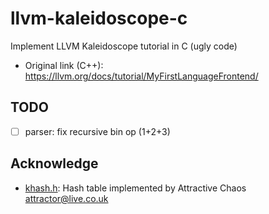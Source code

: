 # llvm-kaleidoscope-c
Implement LLVM Kaleidoscope tutorial in C (ugly code) 
- Original link (C++): https://llvm.org/docs/tutorial/MyFirstLanguageFrontend/

## TODO
- [ ] parser: fix recursive bin op (1+2+3)

## Acknowledge
* [khash.h][khash]: Hash table implemented by Attractive Chaos <attractor@live.co.uk>

[khash]: https://github.com/attractivechaos/klib/blob/master/khash.h